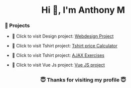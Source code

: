 <h1 align="center">Hi 👋, I'm Anthony M</h1>


<h3 align="left">🔗 Projects</h3>

- 📄 Click to visit Design project: <a href="https://ba-anthony.github.io/learn/design/" target="_blank">Webdesign Project</a>

- 📄 Click to visit Tshirt project: <a href="https://ba-anthony.github.io/learn/tshirt/" target="_blank">Tshirt price Calculator</a>

- 📄 Click to visit Tshirt project: <a href="https://ba-anthony.github.io/learn/ajax/" target="_blank">AJAX Exercises</a>

- 📄 Click to visit Vue Js project: <a href="https://ba-anthony.github.io/learn/food-order/" target="_blank">Vue JS project</a>



 





##
<h3 align="center"> 😇 Thanks for visiting my profile 😇 </h3>
